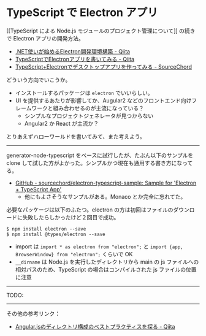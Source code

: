# TypeScript で Electron アプリ
[[TypeScript による Node.js モジュールのプロジェクト管理について]] の続きで Electron アプリの開発方法。
* [.NET使いが始めるElectron開発環境構築 - Qiita](http://qiita.com/misumame/items/9196eb8ad9473c79d22b)
* [TypeScriptでElectronアプリを書いてみる - Qiita](http://qiita.com/JunSuzukiJapan/items/4a1a0274a2771cdc0ae2)
* [TypeScript+Electronでデスクトップアプリを作ってみる - SourceChord](http://sourcechord.hatenablog.com/entry/2015/10/19/004044)

どういう方向でいこうか。
- インストールするパッケージは `electron` でいいらしい。
- UI を提供するあたりが影響してか、Augular2 などのフロントエンド向けフレームワークと組み合わせるのが主流になっている？
    - シンプルなプロジェクトジェネレータが見つからない
    - Angular2 か React が主流か？

とりあえずハローワールドを書いてみて、また考えよう。

---

generator-node-typescript をベースに試行したが、たぶん以下のサンプルを clone して試した方がよかった。シンプルかつ現在も通用する書き方になってる。
- [GitHub - sourcechord/electron-typescript-sample: Sample for 'Electron + TypeScript App'](https://github.com/sourcechord/electron-typescript-sample)
    - 他にもよさそうなサンプルがある。Monaco とか完全に忘れてた。

必要なパッケージは以下のふたつ。electron の方は初回はファイルのダウンロードに失敗したらしかったけど２回目で成功。
```
$ npm install electron --save
$ npm install @types/electron --save
```

- import は `import * as electron from "electron";` と `import {app, BrowserWindow} from "electron";` くらいで OK
- `__dirname` は Node.js を実行したディレクトリから main の js ファイルへの相対パスのため、TypeScript の場合はコンパイルされた js ファイルの位置に注意

---

TODO: 

---

その他の参考リンク：
- [Angular.jsのディレクトリ構成のベストプラクティスを探る - Qiita](http://qiita.com/n0bisuke/items/6a79d3ee63020f771260)